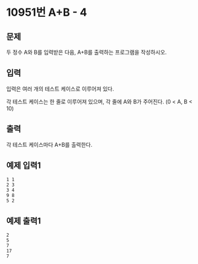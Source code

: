 # 10951번 A+B - 4

## 문제
두 정수 A와 B를 입력받은 다음, A+B를 출력하는 프로그램을 작성하시오.

## 입력
입력은 여러 개의 테스트 케이스로 이루어져 있다.

각 테스트 케이스는 한 줄로 이루어져 있으며, 각 줄에 A와 B가 주어진다. (0 < A, B < 10)

## 출력
각 테스트 케이스마다 A+B를 출력한다.

## 예제 입력1
	1 1
	2 3
	3 4
	9 8
	5 2
  
## 예제 출력1
	2
	5
	7
	17
	7

